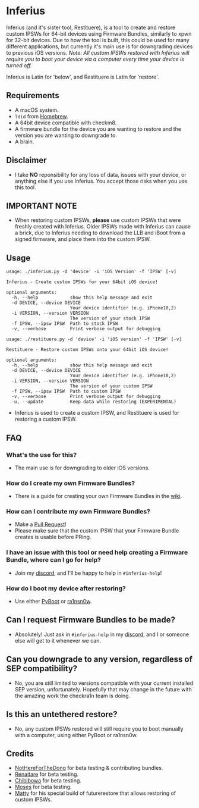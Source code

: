 # Inferius
Inferius (and it's sister tool, Restituere), is a tool to create and restore custom IPSWs for 64-bit devices using Firmware Bundles, similarly to xpwn for 32-bit devices.
Due to how the tool is built, this could be used for many different applications, but currently it's main use is for downgrading devices to previous iOS versions.
*Note: All custom IPSWs restored with Inferius will require you to boot your device via a computer every time your device is turned off.*

Inferius is Latin for 'below', and Restituere is Latin for 'restore'.

## Requirements
- A macOS system.
- `ldid` from [Homebrew](https://brew.sh/).
- A 64bit device compatible with checkm8.
- A firmware bundle for the device you are wanting to restore and the version you are wanting to downgrade to.
- A brain.

## Disclaimer
- I take **NO** reponsibility for any loss of data, issues with your device, or anything else if you use Inferius. You accept those risks when you use this tool.

## IMPORTANT NOTE
- When restoring custom IPSWs, **please** use custom IPSWs that were freshly created with Inferius. Older IPSWs made with Inferius can cause a brick, due to Inferius needing to download the LLB and iBoot from a signed firmware, and place them into the custom IPSW.

## Usage

```
usage: ./inferius.py -d 'device' -i 'iOS Version' -f 'IPSW' [-v]

Inferius - Create custom IPSWs for your 64bit iOS device!

optional arguments:
  -h, --help            show this help message and exit
  -d DEVICE, --device DEVICE
                        Your device identifier (e.g. iPhone10,2)
  -i VERSION, --version VERSION
                        The version of your stock IPSW
  -f IPSW, --ipsw IPSW  Path to stock IPSW
  -v, --verbose         Print verbose output for debugging
  ```

```
usage: ./restituere.py -d 'device' -i 'iOS version' -f 'IPSW' [-v]

Restituere - Restore custom IPSWs onto your 64bit iOS device!

optional arguments:
  -h, --help            show this help message and exit
  -d DEVICE, --device DEVICE
                        Your device identifier (e.g. iPhone10,2)
  -i VERSION, --version VERSION
                        The version of your custom IPSW
  -f IPSW, --ipsw IPSW  Path to custom IPSW
  -v, --verbose         Print verbose output for debugging
  -u, --update          Keep data while restoring (EXPERIMENTAL)  
```
- Inferius is used to create a custom IPSW, and Restituere is used for restoring a custom IPSW.
## FAQ

### What's the use for this?
- The main use is for downgrading to older iOS versions.


### How do I create my own Firmware Bundles?
- There is a guide for creating your own Firmware Bundles in the [wiki](https://github.com/marijuanARM/Inferius/wiki/Creating-your-own-Firmware-Bundles).

### How can I contribute my own Firmware Bundles?
- Make a [Pull Request](https://github.com/marijuanARM/Inferius/compare)!
- Please make sure that the custom IPSW that your Firmware Bundle creates is usable before PRing.

### I have an issue with this tool or need help creating a Firmware Bundle, where can I go for help?
- Join my [discord](https://discord.gg/fAngssA), and I'll be happy to help in `#inferius-help`!

### How do I boot my device after restoring?
- Use either [PyBoot](https://github.com/MatthewPierson/PyBoot) or [ra1nsn0w](https://github.com/tihmstar/ra1nsn0w).

## Can I request Firmware Bundles to be made?
- Absolutely! Just ask in `#inferius-help` in my [discord](https://discord.gg/fAngssA), and I or someone else will get to it whenever we can.

## Can you downgrade to any version, regardless of SEP compatibility?
-  No, you are still limited to versions compatible with your current installed SEP version, unfortunately. Hopefully that may change in the future with the amazing work the checkra1n team is doing.

## Is this an untethered restore?
- No, any custom IPSWs restored will still require you to boot manually with a computer, using either PyBoot or ra1nsn0w.

## Credits
- [NotHereForTheDong](https://github.com/NotHereForTheDong) for beta testing & contributing bundles.
- [Renaitare](https://twitter.com/Renaitare) for beta testing.
- [Chibibowa](https://twitter.com/Chibibowa) for beta testing.
- [Moses](https://twitter.com/MosesBuckwalter) for beta testing.
- [Matty](https://twitter.com/mosk_i) for his special build of futurerestore that allows restoring of custom IPSWs.
